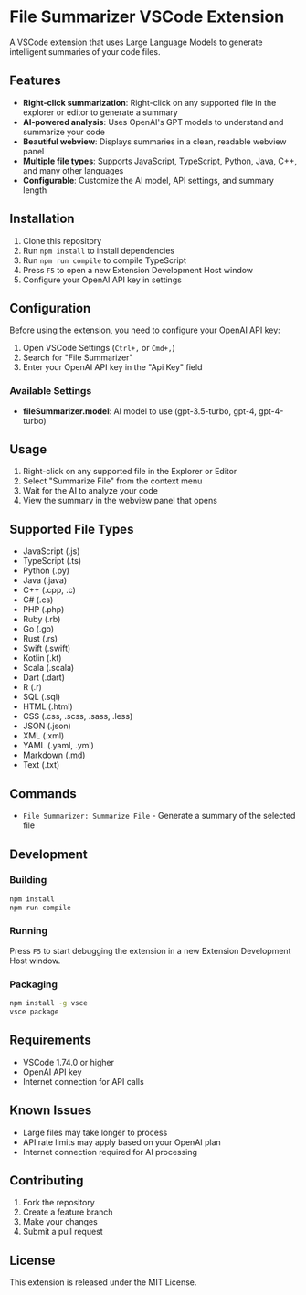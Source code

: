 # File Summarizer VSCode Extension

A VSCode extension that uses Large Language Models to generate intelligent summaries of your code files.

## Features

- **Right-click summarization**: Right-click on any supported file in the explorer or editor to generate a summary
- **AI-powered analysis**: Uses OpenAI's GPT models to understand and summarize your code
- **Beautiful webview**: Displays summaries in a clean, readable webview panel
- **Multiple file types**: Supports JavaScript, TypeScript, Python, Java, C++, and many other languages
- **Configurable**: Customize the AI model, API settings, and summary length

## Installation

1. Clone this repository
2. Run `npm install` to install dependencies
3. Run `npm run compile` to compile TypeScript
4. Press `F5` to open a new Extension Development Host window
5. Configure your OpenAI API key in settings

## Configuration

Before using the extension, you need to configure your OpenAI API key:

1. Open VSCode Settings (`Ctrl+,` or `Cmd+,`)
2. Search for "File Summarizer"
3. Enter your OpenAI API key in the "Api Key" field

### Available Settings

- **fileSummarizer.model**: AI model to use (gpt-3.5-turbo, gpt-4, gpt-4-turbo)

## Usage

1. Right-click on any supported file in the Explorer or Editor
2. Select "Summarize File" from the context menu
3. Wait for the AI to analyze your code
4. View the summary in the webview panel that opens

## Supported File Types

- JavaScript (.js)
- TypeScript (.ts)
- Python (.py)
- Java (.java)
- C++ (.cpp, .c)
- C# (.cs)
- PHP (.php)
- Ruby (.rb)
- Go (.go)
- Rust (.rs)
- Swift (.swift)
- Kotlin (.kt)
- Scala (.scala)
- Dart (.dart)
- R (.r)
- SQL (.sql)
- HTML (.html)
- CSS (.css, .scss, .sass, .less)
- JSON (.json)
- XML (.xml)
- YAML (.yaml, .yml)
- Markdown (.md)
- Text (.txt)

## Commands

- `File Summarizer: Summarize File` - Generate a summary of the selected file

## Development

### Building

```bash
npm install
npm run compile
```

### Running

Press `F5` to start debugging the extension in a new Extension Development Host window.

### Packaging

```bash
npm install -g vsce
vsce package
```

## Requirements

- VSCode 1.74.0 or higher
- OpenAI API key
- Internet connection for API calls

## Known Issues

- Large files may take longer to process
- API rate limits may apply based on your OpenAI plan
- Internet connection required for AI processing

## Contributing

1. Fork the repository
2. Create a feature branch
3. Make your changes
4. Submit a pull request

## License

This extension is released under the MIT License.